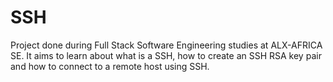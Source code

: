 # SSH
Project done during Full Stack Software Engineering studies at ALX-AFRICA SE. It aims to learn about what is a SSH, how to create an SSH RSA key pair and how to connect to a remote host using SSH.
